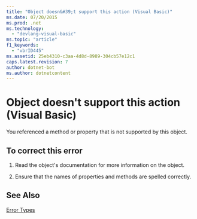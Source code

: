 ```yaml
---
title: "Object doesn&#39;t support this action (Visual Basic)"
ms.date: 07/20/2015
ms.prod: .net
ms.technology: 
  - "devlang-visual-basic"
ms.topic: "article"
f1_keywords: 
  - "vbrID445"
ms.assetid: 25eb4310-c3aa-4d8d-8989-304cb57e12c1
caps.latest.revision: 7
author: dotnet-bot
ms.author: dotnetcontent
---
```

# Object doesn&#39;t support this action (Visual Basic)
You referenced a method or property that is not supported by this object.  
  
## To correct this error  
  
1.  Read the object's documentation for more information on the object.  
  
2.  Ensure that the names of properties and methods are spelled correctly.  
  
## See Also  
 [Error Types](../../visual-basic/programming-guide/language-features/error-types.md)
